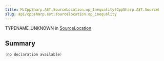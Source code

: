 ```yaml
---
title: M:CppSharp.AST.SourceLocation.op_Inequality(CppSharp.AST.SourceLocation,CppSharp.AST.SourceLocation)~System.Boolean
slug: api/cppsharp.ast.sourcelocation.op_inequality
---
```

TYPENAME_UNKNOWN in [SourceLocation](/api/cppsharp/ast/sourcelocation)

## Summary



```csharp
(no declaration available)
```

